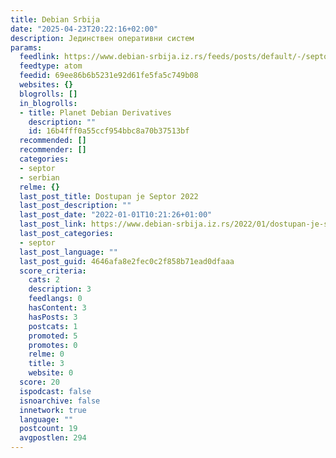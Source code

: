 ```yaml
---
title: Debian Srbija
date: "2025-04-23T20:22:16+02:00"
description: Јединствен оперативни систем
params:
  feedlink: https://www.debian-srbija.iz.rs/feeds/posts/default/-/septor/
  feedtype: atom
  feedid: 69ee86b6b5231e92d61fe5fa5c749b08
  websites: {}
  blogrolls: []
  in_blogrolls:
  - title: Planet Debian Derivatives
    description: ""
    id: 16b4fff0a55ccf954bbc8a70b37513bf
  recommended: []
  recommender: []
  categories:
  - septor
  - serbian
  relme: {}
  last_post_title: Dostupan je Septor 2022
  last_post_description: ""
  last_post_date: "2022-01-01T10:21:26+01:00"
  last_post_link: https://www.debian-srbija.iz.rs/2022/01/dostupan-je-septor-2022.html
  last_post_categories:
  - septor
  last_post_language: ""
  last_post_guid: 4646afa8e2fec0c2f858b71ead0dfaaa
  score_criteria:
    cats: 2
    description: 3
    feedlangs: 0
    hasContent: 3
    hasPosts: 3
    postcats: 1
    promoted: 5
    promotes: 0
    relme: 0
    title: 3
    website: 0
  score: 20
  ispodcast: false
  isnoarchive: false
  innetwork: true
  language: ""
  postcount: 19
  avgpostlen: 294
---
```

